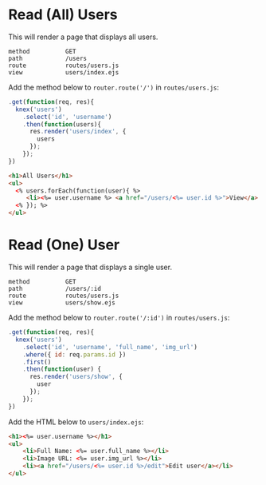 # Read (All) Users

This will render a page that displays all users.

```
method          GET
path            /users
route           routes/users.js
view            users/index.ejs
```

Add the method below to `router.route('/')` in `routes/users.js`:

```js
.get(function(req, res){
  knex('users')
    .select('id', 'username')
    .then(function(users){
      res.render('users/index', {
        users
      });
    });
})
```

```html
<h1>All Users</h1>
<ul>
  <% users.forEach(function(user){ %>
     <li><%= user.username %> <a href="/users/<%= user.id %>">View</a> <a href="/users/<%= user.id %>/edit">Edit</a> <a href="/users/<%= user.id %>/delete">Delete</a></li>
  <% }); %>
</ul>
```

# Read (One) User

This will render a page that displays a single user.

```
method          GET
path            /users/:id
route           routes/users.js
view            users/show.ejs
```

Add the method below to `router.route('/:id')` in `routes/users.js`:

```js
.get(function(req, res){
  knex('users')
    .select('id', 'username', 'full_name', 'img_url')
    .where({ id: req.params.id })
    .first()
    .then(function(user) {
      res.render('users/show', {
        user
      });
    });
})
```

Add the HTML below to `users/index.ejs`:

```html
<h1><%= user.username %></h1>
<ul>
    <li>Full Name: <%= user.full_name %></li>
    <li>Image URL: <%= user.img_url %></li>
    <li><a href="/users/<%= user.id %>/edit">Edit user</a></li>
</ul>
```
